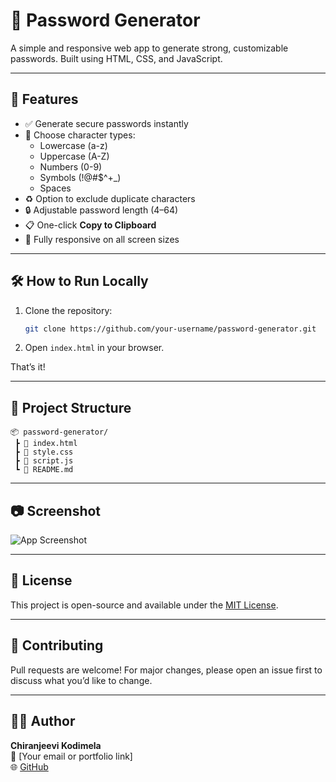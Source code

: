 # 🔐 Password Generator

A simple and responsive web app to generate strong, customizable passwords. Built using HTML, CSS, and JavaScript.

---

## 🚀 Features

- ✅ Generate secure passwords instantly
- 🔢 Choose character types:
  - Lowercase (a-z)
  - Uppercase (A-Z)
  - Numbers (0-9)
  - Symbols (!@#$^+_)
  - Spaces
- ♻️ Option to exclude duplicate characters
- 🔒 Adjustable password length (4–64)
- 📋 One-click **Copy to Clipboard**
- 📱 Fully responsive on all screen sizes

---

## 🛠️ How to Run Locally

1. Clone the repository:
   ```bash
   git clone https://github.com/your-username/password-generator.git
   ```

2. Open `index.html` in your browser.

That’s it!

---

## 📁 Project Structure

```
📦 password-generator/
 ┣ 📄 index.html
 ┣ 📄 style.css
 ┣ 📄 script.js
 ┗ 📄 README.md
```

---

## 📷 Screenshot

<!-- Add your screenshot here -->
![App Screenshot](./screenshot.png)

---

## 🧠 License

This project is open-source and available under the [MIT License](LICENSE).

---

## 🤝 Contributing

Pull requests are welcome! For major changes, please open an issue first to discuss what you’d like to change.

---

## 🙋‍♂️ Author

**Chiranjeevi Kodimela**  
📧 [Your email or portfolio link]  
🌐 [GitHub](https://github.com/your-username)
